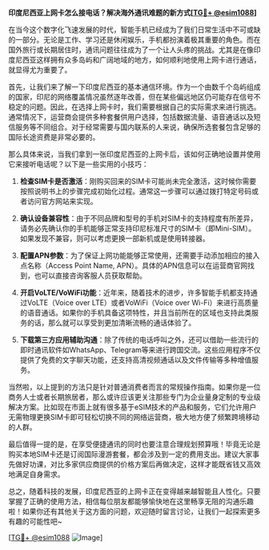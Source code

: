 **印度尼西亚上网卡怎么接电话？解决海外通讯难题的新方式[[TG💪+ @esim1088](https://t.me/s/esim1088)]**

在当今这个数字化飞速发展的时代，智能手机已经成为了我们日常生活中不可或缺的一部分。无论是工作、学习还是休闲娱乐，手机都扮演着极其重要的角色。而在国外旅行或长期居住时，通讯问题往往成为了一个让人头疼的挑战。尤其是在像印度尼西亚这样拥有众多岛屿和广阔地域的地方，如何顺利地使用上网卡进行通话，就显得尤为重要了。

首先，让我们来了解一下印度尼西亚的基本通信环境。作为一个由数千个岛屿组成的国家，印尼的网络覆盖情况虽然逐年改善，但在某些偏远地区仍可能存在信号不稳定的问题。因此，在选择上网卡时，我们需要根据自己的实际需求来进行挑选。通常情况下，运营商会提供多种套餐供用户选择，包括数据流量、语音通话以及短信服务等不同组合。对于经常需要与国内联系的人来说，确保所选套餐包含足够的国际长途资费是非常必要的。

那么具体来说，当我们拿到一张印度尼西亚的上网卡后，该如何正确地设置并使用它来接听电话呢？以下是一些实用的小技巧：

1. **检查SIM卡是否激活**：刚购买回来的SIM卡可能尚未完全激活，这时候你需要按照说明书上的步骤完成初始化过程。通常这一步骤可以通过拨打特定号码或者访问官方网站来实现。

2. **确认设备兼容性**：由于不同品牌和型号的手机对SIM卡的支持程度有所差异，请务必先确认你的手机能够正常支持印尼标准尺寸的SIM卡（即Mini-SIM）。如果发现不兼容，则可以考虑更换一部新机或是使用转接器。

3. **配置APN参数**：为了保证上网功能能够正常使用，还需要手动添加相应的接入点名称（Access Point Name, APN）。具体的APN信息可以在运营商官网找到，也可以直接咨询客服人员获取帮助。

4. **开启VoLTE/VoWiFi功能**：近年来，随着技术的进步，许多智能手机都支持通过VoLTE（Voice over LTE）或者VoWiFi（Voice over Wi-Fi）来进行高质量的语音通话。如果你的手机具备这项特性，并且当前所在的区域也支持此类服务的话，那么就可以享受到更加清晰流畅的通话体验了。

5. **下载第三方应用辅助沟通**：除了传统的电话呼叫之外，还可以借助一些流行的即时通讯软件如WhatsApp、Telegram等来进行跨国交流。这些应用程序不仅提供了免费的文字聊天功能，还支持高清视频通话以及文件传输等多种增值服务。

当然啦，以上提到的方法只是针对普通消费者而言的常规操作指南。如果你是一位商务人士或者长期旅居者，那么或许应该更关注那些专门为企业量身定制的专业级解决方案。比如现在市面上就有很多基于eSIM技术的产品和服务，它们允许用户无需物理更换SIM卡即可轻松切换不同的网络运营商，极大地方便了频繁跨境移动的人群。

最后值得一提的是，在享受便捷通讯的同时也要注意合理规划预算哦！毕竟无论是购买本地SIM卡还是订阅国际漫游套餐，都会涉及到一定的费用支出。建议大家事先做好功课，对比多家供应商提供的价格方案后再做决定，这样才能既省钱又高效地满足自身需求。

总之，随着科技的发展，印度尼西亚的上网卡正在变得越来越智能且人性化。只要掌握了正确的使用方法，相信每位朋友都能够愉快地在这里畅享无阻的沟通乐趣啦！如果你还有其他关于这方面的问题，欢迎随时留言讨论，让我们一起探索更多有趣的可能性吧~

[[TG💪+ @esim1088](https://t.me/s/esim1088) ![Image](https://i.postimg.cc/4NQfJmqS/Snipaste-2025-05-13-00-14-12.png)]